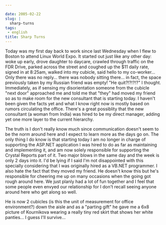 ```yaml
---

date: 2005-02-22
slug: |
  sharp-turns
tags:
 - english
title: Sharp Turns
---
```


Today was my first day back to work since last Wednesday when I flew to
Boston to attend Linux World Expo. It started out just like any other
day: woke up early, drove daughter to daycare, crawled through traffic
on the FDR Drive, parked across the street and coughed up the \$11 daily
rate, signed in at 8:25am, walked into my cubicle, said hello to my
co-worker... Only there was no reply... there was nobody sitting
there... in fact, the space previously taken by my Russian friend was
empty! "He quit?!?!?!?" I thought. Immediately, as if sensing my
disorientation someone from the cubicle "next door" approached me and
told me that "they" had moved my friend so as to make room for the new
consultant that is starting today. I haven't been given the facts yet
and what I know right now is mostly based on rumors circulating the
office. There's a great possiblity that the new consultant (a woman from
India) was hired to be my direct manager, adding yet one more layer to
the current hierarchy.

The truth is I don't really know much since communication doesn't seem
to be the norm around here and I expect to learn more as the days go on.
The only thing I do know is that starting today I am no longer in charge
of supporting the ASP.NET application I was hired to do as far as
maintaining and implementing it, and am now solely responsible for
supporting the Crystal Reports part of it. Two major blows in the same
day and the week is only 2 days into it. I'd be lying if I said I'm not
disappointed with this specially considering that I was originally hired
as a VB.NET programmer. I also hate the fact that they moved my friend.
He doesn't know this but he's responsible for cheering me up on many
occasions when the going got rough around here. We just planly had a lot
of fun together and I feel that some people even envyed our relationship
for I don't recall seeing anyone around here who get along so well.

He is now 2 cubicles (is this the unit of measurement for office
environment?) down the aisle and as a "parting gift" he gave me a 6x8
picture of Kournikova wearing a really tiny red skirt that shows her
white panties... I guess I'll survive...
